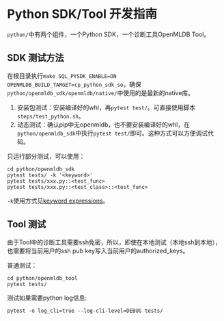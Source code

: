 # Python SDK/Tool 开发指南

`python/`中有两个组件，一个Python SDK，一个诊断工具OpenMLDB Tool。

## SDK 测试方法

在根目录执行`make SQL_PYSDK_ENABLE=ON OPENMLDB_BUILD_TARGET=cp_python_sdk_so`，确保`python/openmldb_sdk/openmldb/native/`中使用的是最新的native库。

1. 安装包测试：安装编译好的whl，再`pytest test/`。可直接使用脚本`steps/test_python.sh`。
1. 动态测试：确认pip中无openmldb，也不要安装编译好的whl，在`python/openmldb_sdk`中执行`pytest test/`即可。这种方式可以方便调试代码。

只运行部分测试，可以使用：
```
cd python/openmldb_sdk
pytest tests/ -k '<keyword>'
pytest tests/xxx.py::<test_func>
pytest tests/xxx.py::<test_class>::<test_func>
```
`-k`使用方式见[keyword expressions](https://docs.pytest.org/en/latest/example/markers.html#using-k-expr-to-select-tests-based-on-their-name)。

## Tool 测试

由于Tool中的诊断工具需要ssh免密，所以，即使在本地测试（本地ssh到本地），也需要将当前用户的ssh pub key写入当前用户的authorized_keys。

普通测试：
```
cd python/openmldb_tool
pytest tests/
```

测试如果需要python log信息:
```
pytest -o log_cli=true --log-cli-level=DEBUG tests/
```
